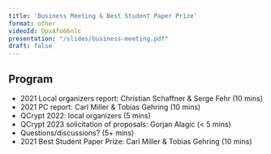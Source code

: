 ```yaml
---
title: 'Business Meeting & Best Student Paper Prize'
format: other
videoId: DpxAfo66nlc
presentation: "/slides/business-meeting.pdf"
draft: false
---
```


## Program
* 2021 Local organizers report: Christian Schaffner & Serge Fehr (10 mins)
* 2021 PC report: Carl Miller & Tobias Gehring (10 mins)
* QCrypt 2022: local organizers (5 mins)
* QCrypt 2023 solicitation of proposals: Gorjan Alagic (< 5 mins)
* Questions/discussions? (5+ mins)
* 2021 Best Student Paper Prize: Carl Miller & Tobias Gehring (10 mins)

<!--

(5 min) Qiang Zhang, SC chair: Summary of SC activitiesfrom Oct 2019 – Aug 2020
{{< button-link label="SC slides" url="/slides/BusinessQCrypt2020.pptx" icon="link" target="_blank">}}

(5 min) Fred Dupuis, PC chair: # submissions, acceptance rate, PC members
{{< button-link label="PC slides" url="/slides/slides-pc.pdf" icon="link" target="_blank">}}

(5 min) Christian Schaffner, Local chair: # participants, stats
{{< button-link label="2020" url="/slides/LocalChairQCrypt2020.pdf" icon="link" target="_blank">}}

(5 min) Serge Fehr, Future chair: preview of QCrypt 2021
{{< button-link label="2021" url="/slides/QCrypt2021.pdf" icon="link" target="_blank">}}

(15 min) Open Discussion

Around 15:05: Best Student Paper Award

## Best Student Paper Awards
{{< button-link label="Award slides" url="/slides/award-ceremony.pptx" icon="link" target="_blank">}}

### Theory
Congratulations to **Jiayu Zhang** for *Succinct Blind Quantum Computation Using a Random Oracle*

{{< button-link label="award" url="/slides/beststpaper1.pdf" icon="link">}}


### Experiment
Congratulations to **Fabian Beutel** for *Broadband Detector-Integrated On-Chip
QKD Receiver for GHz Clock Rates* with co-authors Helge Gehring, Martin A. Wolff, Carsten Schuck, Wolfram Pernice

{{< button-link label="award" url="/slides/beststpaper2.pdf" icon="link">}}
